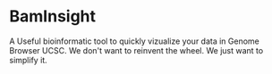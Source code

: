 # BamInsight
A Useful bioinformatic tool to quickly vizualize your data in Genome Browser UCSC. We don't want to reinvent the wheel. We just want to simplify it.
